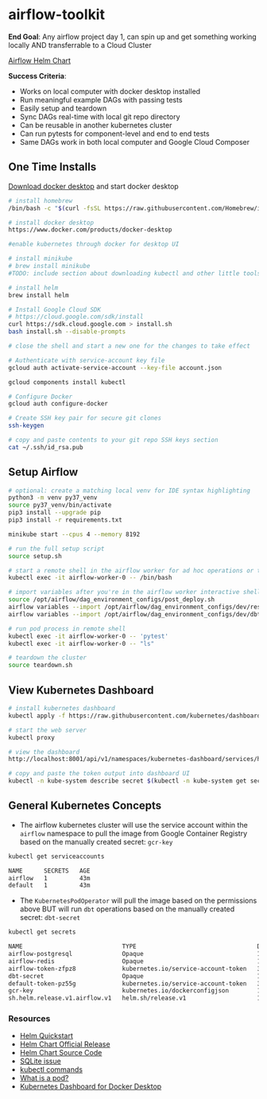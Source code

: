 # airflow-toolkit

**End Goal**: Any airflow project day 1, can spin up and get something working locally AND transferrable to a Cloud Cluster

[Airflow Helm Chart](https://hub.helm.sh/charts/stable/airflow)

**Success Criteria**:

- Works on local computer with docker desktop installed
- Run meaningful example DAGs with passing tests
- Easily setup and teardown
- Sync DAGs real-time with local git repo directory
- Can be reusable in another kubernetes cluster
- Can run pytests for component-level and end to end tests
- Same DAGs work in both local computer and Google Cloud Composer

## One Time Installs

[Download docker desktop](https://www.docker.com/products/docker-desktop) and start docker desktop

```bash
# install homebrew
/bin/bash -c "$(curl -fsSL https://raw.githubusercontent.com/Homebrew/install/master/install.sh)"

# install docker desktop
https://www.docker.com/products/docker-desktop

#enable kubernetes through docker for desktop UI

# install minikube
# brew install minikube
#TODO: include section about downloading kubectl and other little tools as needed

# install helm
brew install helm

# Install Google Cloud SDK
# https://cloud.google.com/sdk/install
curl https://sdk.cloud.google.com > install.sh
bash install.sh --disable-prompts

# close the shell and start a new one for the changes to take effect

# Authenticate with service-account key file
gcloud auth activate-service-account --key-file account.json

gcloud components install kubectl

# Configure Docker
gcloud auth configure-docker

# Create SSH key pair for secure git clones
ssh-keygen

# copy and paste contents to your git repo SSH keys section
cat ~/.ssh/id_rsa.pub

```

## Setup Airflow

```bash
# optional: create a matching local venv for IDE syntax highlighting
python3 -m venv py37_venv
source py37_venv/bin/activate
pip3 install --upgrade pip
pip3 install -r requirements.txt

minikube start --cpus 4 --memory 8192

# run the full setup script
source setup.sh

# start a remote shell in the airflow worker for ad hoc operations or to run pytests
kubectl exec -it airflow-worker-0 -- /bin/bash

# import variables after you're in the airflow worker interactive shell
source /opt/airflow/dag_environment_configs/post_deploy.sh
airflow variables --import /opt/airflow/dag_environment_configs/dev/reset_dag_configs_dev_pytest.json
airflow variables --import /opt/airflow/dag_environment_configs/dev/dbt_kube_config_pytest_dev.json

# run pod process in remote shell
kubectl exec -it airflow-worker-0 -- 'pytest'
kubectl exec -it airflow-worker-0 -- "ls"

# teardown the cluster
source teardown.sh

```

## View Kubernetes Dashboard

```bash
# install kubernetes dashboard
kubectl apply -f https://raw.githubusercontent.com/kubernetes/dashboard/v2.0.0-rc3/aio/deploy/recommended.yaml

# start the web server
kubectl proxy

# view the dashboard
http://localhost:8001/api/v1/namespaces/kubernetes-dashboard/services/https:kubernetes-dashboard:/proxy#/login

# copy and paste the token output into dashboard UI
kubectl -n kube-system describe secret $(kubectl -n kube-system get secret | awk '/^deployment-controller-token-/{print $1}') | awk '$1=="token:"{print $2}'

```

## General Kubernetes Concepts

- The airflow kubernetes cluster will use the service account within the `airflow` namespace to pull the image from Google Container Registry based on the manually created secret: `gcr-key`

```bash
kubectl get serviceaccounts

NAME      SECRETS   AGE
airflow   1         43m
default   1         43m
```

- The `KubernetesPodOperator` will pull the image based on the permissions above BUT will run `dbt` operations based on the manually created secret: `dbt-secret`

```bash
kubectl get secrets

NAME                            TYPE                                  DATA   AGE
airflow-postgresql              Opaque                                1      50m
airflow-redis                   Opaque                                1      50m
airflow-token-zfpz8             kubernetes.io/service-account-token   3      50m
dbt-secret                      Opaque                                1      50m
default-token-pz55g             kubernetes.io/service-account-token   3      50m
gcr-key                         kubernetes.io/dockerconfigjson        1      50m
sh.helm.release.v1.airflow.v1   helm.sh/release.v1                    1      50m
```

### Resources

- [Helm Quickstart](https://helm.sh/docs/intro/quickstart/)
- [Helm Chart Official Release](https://hub.helm.sh/charts/stable/airflow)
- [Helm Chart Source Code](https://github.com/helm/charts/tree/master/stable/airflow)
- [SQLite issue](https://github.com/helm/charts/issues/22477)
- [kubectl commands](https://kubernetes.io/docs/reference/generated/kubectl/kubectl-commands)
- [What is a pod?](https://kubernetes.io/docs/concepts/workloads/pods/pod/)
- [Kubernetes Dashboard for Docker Desktop](https://medium.com/backbase/kubernetes-in-local-the-easy-way-f8ef2b98be68)
